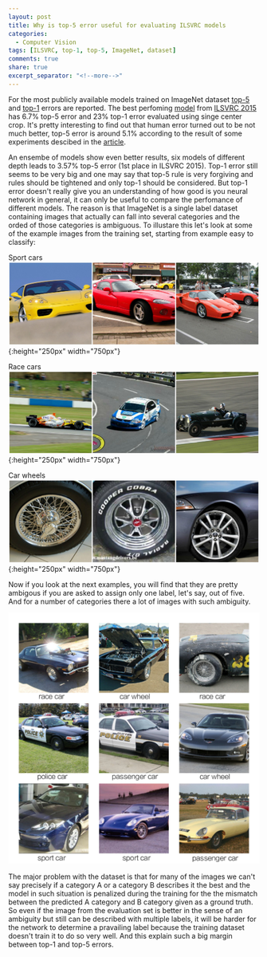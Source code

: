```yaml
---
layout: post
title: Why is top-5 error useful for evaluating ILSVRC models
categories: 
  - Computer Vision
tags: [ILSVRC, top-1, top-5, ImageNet, dataset]
comments: true
share: true
excerpt_separator: "<!--more-->"
---
```


For the most publicly available models trained on ImageNet dataset [top-5](http://stats.stackexchange.com/questions/156471/imagenet-what-is-top-1-and-top-5-error-rate) and [top-1](http://stats.stackexchange.com/questions/156471/imagenet-what-is-top-1-and-top-5-error-rate) errors are reported. The best perfoming [model](https://github.com/KaimingHe/deep-residual-networks) from [ILSVRC 2015](http://image-net.org/challenges/LSVRC/2015/) has 6.7% top-5 error and 23% top-1 error evaluated using singe center crop. It's pretty interesting to find out that human error turned out to be not much better, top-5 error is around 5.1%  according to the result of some experiments descibed in the [article](http://karpathy.github.io/2014/09/02/what-i-learned-from-competing-against-a-convnet-on-imagenet/).
<!--more-->
An ensembe of models show even better results, six models of different depth leads to 3.57% top-5 error (1st place in ILSVRC 2015). Top-1 error still seems to be very big and one may say that top-5 rule is very forgiving and rules should be tightened and only top-1 should be considered. But top-1 error doesn't really give you an understanding of how good is you neural network in general, it can only be useful to compare the perfomance of different models. The reason is that ImageNet is a single label dataset containing images that actually can fall into several categories and the orded of those categories is ambiguous. To illustare this let's look at some of the example images from the training set, starting from example easy to classify:

Sport cars 
![race_cars](/images/sport_cars.jpg){:height="250px" width="750px"}

Race cars 
![race_cars](/images/race_cars.jpg){:height="250px" width="750px"}

Car wheels 
![car_wheels](/images/car_wheels.jpg){:height="250px" width="750px"}


Now if you look at the next examples, you will find that they are pretty ambigous if you are asked to assign only one label, let's say, out of five. And for a number of categories there a lot of images with such ambiguity.  

![cars](/images/cars_collage.jpg)

The major problem with the dataset is that for many of the images we can't say precisely if a category A or a category B describes it the best and the model in such situation is penalized during the training for the the mismatch between the predicted A category and B category given as a ground truth. So even if the image from the evaluation set is better in the sense of an ambiguity but still can be described with multiple labels, it will be harder for the network to determine a pravailing label because the training dataset doesn't train it to do so very well. And this explain such a big margin between top-1 and top-5 errors.
